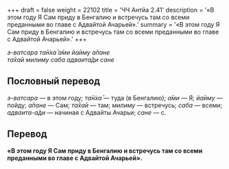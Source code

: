 +++
draft = false
weight = 22102
title = 'ЧЧ Антйа 2.41'
description = '«В этом году Я Сам приду в Бенгалию и встречусь там со всеми преданными во главе с Адвайтой Ачарьей».'
summary = '«В этом году Я Сам приду в Бенгалию и встречусь там со всеми преданными во главе с Адвайтой Ачарьей».'
+++

_э-ватсара та̄н̇ха̄ а̄ми йа̄иму а̄пане  
та̄ха̄и милиму саба адваита̄ди сане_

## Пословный перевод

_э_\-_ватсара_ — в этом году; _та̄н̇ха̄_ — туда (в Бенгалию); _а̄ми_ — Я; _йа̄иму_ — пойду; _а̄пане_ — Сам; _та̄ха̄и_ — там; _милиму_ — встречусь; _саба_ — всеми; _адваита_\-_а̄ди_ — начиная с Адвайты Ачарьи; _сане_ — с.

## Перевод

**«В этом году Я Сам приду в Бенгалию и встречусь там со всеми преданными во главе с Адвайтой Ачарьей».**
